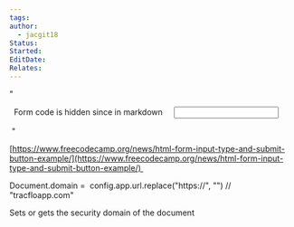 ```yaml
---
tags: 
author:
  - jacgit18
Status: 
Started: 
EditDate: 
Relates:
---
```

"<form action="mywebsite.com" method="POST"> 
Form code is hidden since in markdown
    <input of any type and textareas goes in here-> 

</form> "

[https://www.freecodecamp.org/news/html-form-input-type-and-submit-button-example/](https://www.freecodecamp.org/news/html-form-input-type-and-submit-button-example/) 

Document.domain =  config.app.url.replace("https://", "") // "tracfloapp.com"  

Sets or gets the security domain of the document